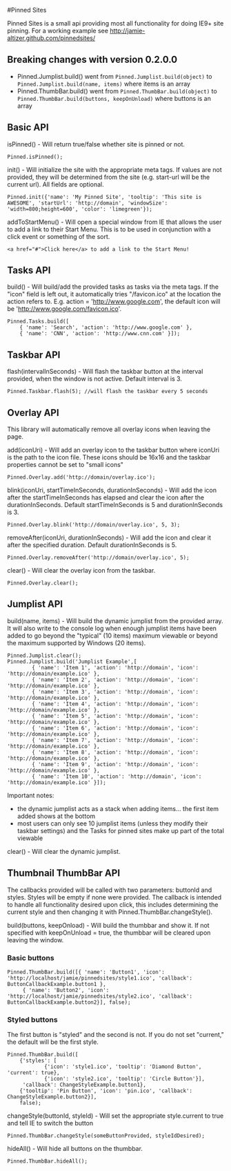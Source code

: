 #Pinned Sites

Pinned Sites is a small api providing most all functionality for doing IE9+ site pinning. For a working example see http://jamie-altizer.github.com/pinnedsites/

## Breaking changes with version 0.2.0.0

* Pinned.Jumplist.build() went from `Pinned.Jumplist.build(object)` to `Pinned.Jumplist.build(name, items)` where items is an array
* Pinned.ThumbBar.build() went from `Pinned.ThumbBar.build(object)` to `Pinned.ThumbBar.build(buttons, keepOnUnload)` where buttons is an array

## Basic API

isPinned() - Will return true/false whether site is pinned or not.

	Pinned.isPinned();

init() - Will initialize the site with the appropriate meta tags. If values are not provided, they will be determined from the site (e.g. start-url will be the current url). All fields are optional.

	Pinned.init({'name': 'My Pinned Site', 'tooltip': 'This site is AWESOME', 'startUrl': 'http://domain', 'windowSize': 'width=800;height=600', 'color': 'limegreen'});

addToStartMenu() - Will open a special window from IE that allows the user to add a link to their Start Menu. This is to be used in conjunction with a click event or something of the sort.

	<a href="#">Click here</a> to add a link to the Start Menu!

## Tasks API

build() - Will build/add the provided tasks as tasks via the meta tags. If the "icon" field is left out, it automatically tries "/favicon.ico" at the location the action refers to. E.g. action = 'http://www.google.com', the default icon will be 'http://www.google.com/favicon.ico'.

	Pinned.Tasks.build([
		{ 'name': 'Search', 'action': 'http://www.google.com' },
		{ 'name': 'CNN', 'action': 'http://www.cnn.com' }]);

## Taskbar API

flash(intervalInSeconds) - Will flash the taskbar button at the interval provided, when the window is not active. Default interval is 3.

	Pinned.Taskbar.flash(5); //will flash the taskbar every 5 seconds


## Overlay API

This library will automatically remove all overlay icons when leaving the page.

add(iconUri) - Will add an overlay icon to the taskbar button where iconUri is the path to the icon file.  These icons should be 16x16 and the taskbar properties cannot be set to "small icons"

	Pinned.Overlay.add('http://domain/overlay.ico');

blink(iconUri, startTimeInSeconds, durationInSeconds) - Will add the icon after the startTimeInSeconds has elapsed and clear the icon after the durationInSeconds. Default startTimeInSeconds is 5 and durationInSeconds is 3.

	Pinned.Overlay.blink('http://domain/overlay.ico', 5, 3);


removeAfter(iconUri, durationInSeconds) - Will add the icon and clear it after the specified duration. Default durationInSeconds is 5.

	Pinned.Overlay.removeAfter('http://domain/overlay.ico', 5);

clear() - Will clear the overlay icon from the taskbar.

	Pinned.Overlay.clear();
	
## Jumplist API

build(name, items) - Will build the dynamic jumplist from the provided array. It will also write to the console log when enough jumplist items have been added to go beyond the "typical" (10 items) maximum viewable or beyond the maximum supported by Windows (20 items). 

	Pinned.Jumplist.clear();
    Pinned.Jumplist.build('Jumplist Example',[
            { 'name': 'Item 1', 'action': 'http://domain', 'icon': 'http://domain/example.ico' },
            { 'name': 'Item 2', 'action': 'http://domain', 'icon': 'http://domain/example.ico' },
            { 'name': 'Item 3', 'action': 'http://domain', 'icon': 'http://domain/example.ico' },
            { 'name': 'Item 4', 'action': 'http://domain', 'icon': 'http://domain/example.ico' },
            { 'name': 'Item 5', 'action': 'http://domain', 'icon': 'http://domain/example.ico' },
            { 'name': 'Item 6', 'action': 'http://domain', 'icon': 'http://domain/example.ico' },
            { 'name': 'Item 7', 'action': 'http://domain', 'icon': 'http://domain/example.ico' },
            { 'name': 'Item 8', 'action': 'http://domain', 'icon': 'http://domain/example.ico' },
            { 'name': 'Item 9', 'action': 'http://domain', 'icon': 'http://domain/example.ico' },
            { 'name': 'Item 10', 'action': 'http://domain', 'icon': 'http://domain/example.ico' }]);

Important notes: 

* the dynamic jumplist acts as a stack when adding items... the first item added shows at the bottom
* most users can only see 10 jumplist items (unless they modify their taskbar settings) and the Tasks for pinned sites make up part of the total viewable

clear() - Will clear the dynamic jumplist.

## Thumbnail ThumbBar API

The callbacks provided will be called with two parameters: buttonId and styles. Styles will be empty if none were provided. The callback is intended to handle all functionality desired upon click, this includes determining the current style and then changing it with Pinned.ThumbBar.changeStyle().

build(buttons, keepOnload) - Will build the thumbbar and show it. If not specified with keepOnUnload = true, the thumbbar will be cleared upon leaving the window.

### Basic buttons

    Pinned.ThumbBar.build([{ 'name': 'Button1', 'icon': 'http://localhost/jamie/pinnedsites/style1.ico', 'callback': ButtonCallbackExample.button1 },
         { 'name': 'Button2', 'icon': 'http://localhost/jamie/pinnedsites/style2.ico', 'callback': ButtonCallbackExample.button2}], false);

### Styled buttons

The first button is "styled" and the second is not. If you do not set "current," the default will be the first style.

	Pinned.ThumbBar.build([
		{'styles': [
				{'icon': 'style1.ico', 'tooltip': 'Diamond Button', 'current': true},
				{'icon': 'style2.ico', 'tooltip': 'Circle Button'}],
		 'callback': ChangeStyleExample.button1},
        {'tooltip': 'Pin Button', 'icon': 'pin.ico', 'callback': ChangeStyleExample.button2}],
        false);


changeStyle(buttonId, styleId) - Will set the appropriate style.current to true and tell IE to switch the button

	Pinned.ThumbBar.changeStyle(someButtonProvided, styleIdDesired);

hideAll() - Will hide all buttons on the thumbbar.

	Pinned.ThumbBar.hideAll();
